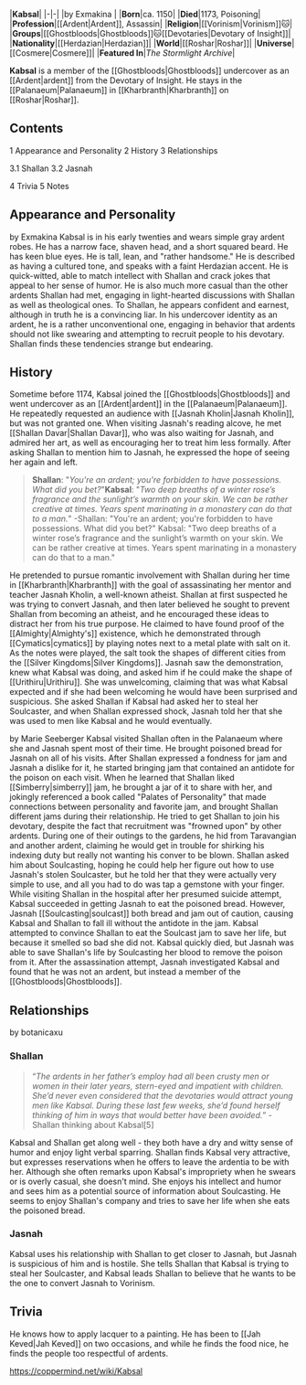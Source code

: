 |**Kabsal**|
|-|-|
|by  Exmakina |
|**Born**|ca. 1150|
|**Died**|1173, Poisoning|
|**Profession**|[[Ardent\|Ardent]], Assassin|
|**Religion**|[[Vorinism\|Vorinism]]🐱︎|
|**Groups**|[[Ghostbloods\|Ghostbloods]]🐱︎[[Devotaries\|Devotary of Insight]]|
|**Nationality**|[[Herdazian\|Herdazian]]|
|**World**|[[Roshar\|Roshar]]|
|**Universe**|[[Cosmere\|Cosmere]]|
|**Featured In**|*The Stormlight Archive*|

**Kabsal** is a member of the [[Ghostbloods\|Ghostbloods]] undercover as an [[Ardent\|ardent]] from the Devotary of Insight. He stays in the [[Palanaeum\|Palanaeum]] in [[Kharbranth\|Kharbranth]] on [[Roshar\|Roshar]].

## Contents

1 Appearance and Personality
2 History
3 Relationships

3.1 Shallan
3.2 Jasnah


4 Trivia
5 Notes


## Appearance and Personality
 by  Exmakina 
Kabsal is in his early twenties and wears simple gray ardent robes. He has a narrow face, shaven head, and a short squared beard. He has keen blue eyes. He is tall, lean, and "rather handsome." He is described as having a cultured tone, and speaks with a faint Herdazian accent.
He is quick-witted, able to match intellect with Shallan and crack jokes that appeal to her sense of humor. He is also much more casual than the other ardents Shallan had met, engaging in light-hearted discussions with Shallan as well as theological ones. To Shallan, he appears confident and earnest, although in truth he is a convincing liar. In his undercover identity as an ardent, he is a rather unconventional one, engaging in behavior that ardents should not like swearing and attempting to recruit people to his devotary. Shallan finds these tendencies strange but endearing.

## History
Sometime before 1174, Kabsal joined the [[Ghostbloods\|Ghostbloods]] and went undercover as an [[Ardent\|ardent]] in the [[Palanaeum\|Palanaeum]]. He repeatedly requested an audience with [[Jasnah Kholin\|Jasnah Kholin]], but was not granted one. When visiting Jasnah's reading alcove, he met [[Shallan Davar\|Shallan Davar]], who was also waiting for Jasnah, and admired her art, as well as encouraging her to treat him less formally. After asking Shallan to mention him to Jasnah, he expressed the hope of seeing her again and left.

>**Shallan**: "*You're an ardent; you're forbidden to have possessions. What did you bet?*"**Kabsal**: "*Two deep breaths of a winter rose’s fragrance and the sunlight’s warmth on your skin. We can be rather creative at times. Years spent marinating in a monastery can do that to a man.*"
\-Shallan: "You're an ardent; you're forbidden to have possessions. What did you bet?"
Kabsal: "Two deep breaths of a winter rose’s fragrance and the sunlight’s warmth on your skin. We can be rather creative at times. Years spent marinating in a monastery can do that to a man."


He pretended to pursue romantic involvement with Shallan during her time in [[Kharbranth\|Kharbranth]] with the goal of assassinating her mentor and teacher Jasnah Kholin, a well-known atheist. Shallan at first suspected he was trying to convert Jasnah, and then later believed he sought to prevent Shallan from becoming an atheist, and he encouraged these ideas to distract her from his true purpose. He claimed to have found proof of the [[Almighty\|Almighty's]] existence, which he demonstrated through [[Cymatics\|cymatics]] by playing notes next to a metal plate with salt on it. As the notes were played, the salt took the shapes of different cities from the [[Silver Kingdoms\|Silver Kingdoms]]. Jasnah saw the demonstration, knew what Kabsal was doing, and asked him if he could make the shape of [[Urithiru\|Urithiru]]. She was unwelcoming, claiming that was what Kabsal expected and if she had been welcoming he would have been surprised and suspicious. She asked Shallan if Kabsal had asked her to steal her Soulcaster, and when Shallan expressed shock, Jasnah told her that she was used to men like Kabsal and he would eventually.

 by  Marie Seeberger 
Kabsal visited Shallan often in the Palanaeum where she and Jasnah spent most of their time. He brought poisoned bread for Jasnah on all of his visits. After Shallan expressed a fondness for jam and Jasnah a dislike for it, he started bringing jam that contained an antidote for the poison on each visit. When he learned that Shallan liked [[Simberry\|simberry]] jam, he brought a jar of it to share with her, and jokingly referenced a book called "Palates of Personality" that made connections between personality and favorite jam, and brought Shallan different jams during their relationship. He tried to get Shallan to join his devotary, despite the fact that recruitment was "frowned upon" by other ardents. During one of their outings to the gardens, he hid from Taravangian and another ardent, claiming he would get in trouble for shirking his indexing duty but really not wanting his conver to be blown. Shallan asked him about Soulcasting, hoping he could help her figure out how to use Jasnah's stolen Soulcaster, but he told her that they were actually very simple to use, and all you had to do was tap a gemstone with your finger.
While visiting Shallan in the hospital after her presumed suicide attempt, Kabsal succeeded in getting Jasnah to eat the poisoned bread. However, Jasnah [[Soulcasting\|soulcast]] both bread and jam out of caution, causing Kabsal and Shallan to fall ill without the antidote in the jam. Kabsal attempted to convince Shallan to eat the Soulcast jam to save her life, but because it smelled so bad she did not. Kabsal quickly died, but Jasnah was able to save Shallan's life by Soulcasting her blood to remove the poison from it. After the assassination attempt, Jasnah investigated Kabsal and found that he was not an ardent, but instead a member of the [[Ghostbloods\|Ghostbloods]].

## Relationships
 by  botanicaxu 
### Shallan
>“*The ardents in her father’s employ had all been crusty men or women in their later years, stern-eyed and impatient with children. She’d never even considered that the devotaries would attract young men like Kabsal. During these last few weeks, she’d found herself thinking of him in ways that would better have been avoided.*”
\-Shallan thinking about Kabsal[5]


Kabsal and Shallan get along well - they both have a dry and witty sense of humor and enjoy light verbal sparring. Shallan finds Kabsal very attractive, but expresses reservations when he offers to leave the ardentia to be with her. Although she often remarks upon Kabsal's impropriety when he swears or is overly casual, she doesn't mind. She enjoys his intellect and humor and sees him as a potential source of information about Soulcasting. He seems to enjoy Shallan's company and tries to save her life when she eats the poisoned bread.

### Jasnah
Kabsal uses his relationship with Shallan to get closer to Jasnah, but Jasnah is suspicious of him and is hostile. She tells Shallan that Kabsal is trying to steal her Soulcaster, and Kabsal leads Shallan to believe that he wants to be the one to convert Jasnah to Vorinism.

## Trivia
He knows how to apply lacquer to a painting.
He has been to [[Jah Keved\|Jah Keved]] on two occasions, and while he finds the food nice, he finds the people too respectful of ardents.


https://coppermind.net/wiki/Kabsal